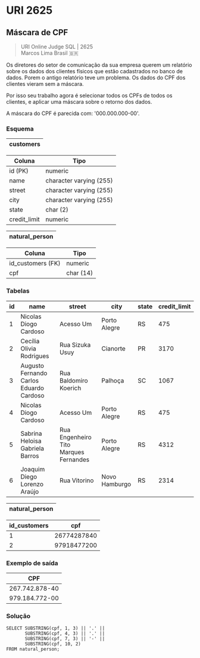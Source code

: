 # URI 2625

## Máscara de CPF

>URI Online Judge SQL | 2625  
>Marcos Lima Brasil :brazil:  

Os diretores do setor de comunicação da sua empresa querem um relatório sobre os dados dos clientes físicos que estão cadastrados no banco de dados. Porem o antigo relatório teve um problema. Os dados do CPF dos clientes vieram sem a máscara.  

Por isso seu trabalho agora é selecionar todos os CPFs de todos os clientes, e aplicar uma máscara sobre o retorno dos dados.  

A máscara do CPF é parecida com: '000.000.000-00'.  

### Esquema

| customers |
| --------- |

| Coluna       | Tipo                    |
| ------------ | ----------------------- |
| id (PK)      | numeric                 |
| name         | character varying (255) |
| street       | character varying (255) |
| city         | character varying (255) |
| state        | char (2)                |
| credit_limit | numeric                 |

| natural_person |
| -------------- |

| Coluna            | Tipo      |
| ----------------- | --------- |
| id_customers (FK) | numeric   |
| cpf               | char (14) |

### Tabelas

| id  | name                                    | street                                | city          | state | credit_limit |
| --- | --------------------------------------- | ------------------------------------- | ------------- | ----- | ------------ |
| 1   | Nicolas Diogo Cardoso                   | Acesso Um                             | Porto Alegre  | RS    | 475          |
| 2   | Cecília Olivia Rodrigues                | Rua Sizuka Usuy                       | Cianorte      | PR    | 3170         |
| 3   | Augusto Fernando Carlos Eduardo Cardoso | Rua Baldomiro Koerich                 | Palhoça       | SC    | 1067         |
| 4   | Nicolas Diogo Cardoso                   | Acesso Um                             | Porto Alegre  | RS    | 475          |
| 5   | Sabrina Heloisa Gabriela Barros         | Rua Engenheiro Tito Marques Fernandes | Porto Alegre  | RS    | 4312         |
| 6   | Joaquim Diego Lorenzo Araújo            | Rua Vitorino                          | Novo Hamburgo | RS    | 2314         |

| natural_person |
| -------------- |

| id_customers | cpf         |
| ------------ | ----------- |
| 1            | 26774287840 |
| 2            | 97918477200 |

### Exemplo de saída

| CPF            |
| -------------- |
| 267.742.878-40 |
| 979.184.772-00 |

### Solução

```"
SELECT SUBSTRING(cpf, 1, 3) || '.' ||
       SUBSTRING(cpf, 4, 3) || '.' || 
       SUBSTRING(cpf, 7, 3) || '-' ||
       SUBSTRING(cpf, 10, 2)
FROM natural_person;
```
